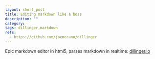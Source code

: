 ```yaml
---
layout: short_post
title: Editing markdown like a boss
description: ""
category:
tags: dillinger,markdown
refs:
  - https://github.com/joemccann/dillinger
---
```

Epic markdown editor in html5, parses markdown in realtime:
[dillinger.io][dillinger.io]


[dillinger.io]:http://dillinger.io/
